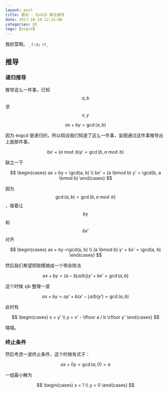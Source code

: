 ```yaml
---
layout: post
title: 数论 - ExGCD 算法推导
date: 2017-10-10 12:15:00
categories: OI
tags: [exgcd]
---
```


我好菜啊。 `_(:з」∠)_`

## 推导

### 递归推导

推导这么一件事，已知 $$a, b$$ 求 $$x, y$$

$$
ax + by = \gcd(a, b)
$$

因为 exgcd 是递归的，所以假设我们知道了这么一件事，妄图通过这件事推导出上面那件事。

$$
bx' + (a \bmod b)y' = \gcd(b, a \bmod b)
$$

联立一下

$$
\begin{cases}
ax + by = \gcd(a, b) \\
bx' + (a \bmod b) y' = \gcd(b, a \bmod b)
\end{cases}
$$

因为 $$\gcd(a, b) = \gcd(b, a \bmod b)$$ ，接着让 $$by$$ 和 $$bx'$$ 对齐

$$
\begin{cases}
ax + by =\gcd(a, b) \\
(a \bmod b) y' + bx' = \gcd(a, b)
\end{cases}
$$

然后我们希望把取模搞成一个带余除法

$$
ax + by = (a - b \lfloor a / b \rfloor) y' + bx' = \gcd(a, b)
$$

这个时候 xjb 整理一波

$$
ax + by = ay' + b(x' - \lfloor a / b \rfloor y') = \gcd(a, b)
$$

此时有

$$
\begin{cases}
x = y' \\
y =  x' - \lfloor a / b \rfloor y'
\end{cases}
$$

嘻嘻。

### 终止条件
然后考虑一波终止条件，这个时候有式子：

$$
ax + 0y = \gcd(a, 0) = a
$$

一组最小解为

$$
\begin{cases}
x = 1 \\
y = 0
\end{cases}
$$

